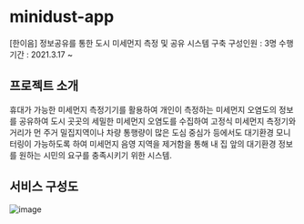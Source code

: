 # minidust-app
[한이음] 정보공유를 통한 도시 미세먼지 측정 및 공유 시스템 구축
구성인원 : 3명
수행기간 : 2021.3.17 ~

## 프로젝트 소개 
휴대가 가능한 미세먼지 측정기기를 활용하여 개인이 측정하는 미세먼지 오염도의 정보를 공유하여 도시 곳곳의 세밀한 미세먼지 오염도를 수집하여 고정식 미세먼지 측정기와 거리가 먼 주거 밀집지역이나 차량 통행량이 많은 도심 중심가 등에서도 대기환경 모니터링이 가능하도록 하여 미세먼지 음영 지역을 제거함을 통해 내 집 앞의 대기환경 정보를 원하는 시민의 요구를 충족시키기 위한 시스템.

## 서비스 구성도
![image](https://user-images.githubusercontent.com/46432606/140563115-ecbd87a9-f842-48db-93f8-457534ae0456.png)
